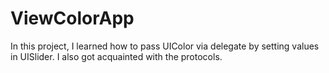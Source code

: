 # ViewColorApp
In this project, I learned how to pass UIColor via delegate by setting values in UISlider. I also got acquainted with the protocols.

